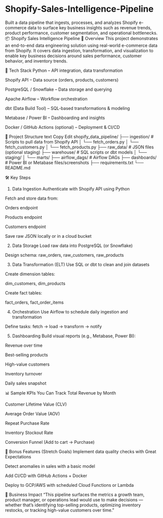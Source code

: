 # Shopify-Sales-Intelligence-Pipeline
Built a data pipeline that ingests, processes, and analyzes Shopify e-commerce data to surface key business insights such as revenue trends, product performance, customer segmentation, and operational bottlenecks.
📦 Shopify Sales Intelligence Pipeline
🧠 Overview
This project demonstrates an end-to-end data engineering solution using real-world e-commerce data from Shopify. It covers data ingestion, transformation, and visualization to enable key business decisions around sales performance, customer behavior, and inventory trends.

🔧 Tech Stack
Python – API integration, data transformation

Shopify API – Data source (orders, products, customers)

PostgreSQL / Snowflake – Data storage and querying

Apache Airflow – Workflow orchestration

dbt (Data Build Tool) – SQL-based transformations & modeling

Metabase / Power BI – Dashboarding and insights

Docker / GitHub Actions (optional) – Deployment & CI/CD

🧱 Project Structure
text
Copy
Edit
shopify_data_pipeline/
├── ingestion/               # Scripts to pull data from Shopify API
│   └── fetch_orders.py
│   └── fetch_customers.py
│   └── fetch_products.py
├── raw_data/                # JSON files (optional staging)
├── warehouse/               # SQL scripts or dbt models
│   └── staging/
│   └── marts/
├── airflow_dags/            # Airflow DAGs
├── dashboards/              # Power BI or Metabase files/screenshots
├── requirements.txt
└── README.md

🛠️ Key Steps
1. Data Ingestion
Authenticate with Shopify API using Python

Fetch and store data from:

Orders endpoint

Products endpoint

Customers endpoint

Save raw JSON locally or in a cloud bucket

2. Data Storage
Load raw data into PostgreSQL (or Snowflake)

Design schema: raw_orders, raw_customers, raw_products

3. Data Transformation (ELT)
Use SQL or dbt to clean and join datasets

Create dimension tables:

dim_customers, dim_products

Create fact tables:

fact_orders, fact_order_items

4. Orchestration
Use Airflow to schedule daily ingestion and transformation

Define tasks: fetch → load → transform → notify

5. Dashboarding
Build visual reports (e.g., Metabase, Power BI):

Revenue over time

Best-selling products

High-value customers

Inventory turnover

Daily sales snapshot

📊 Sample KPIs You Can Track
Total Revenue by Month

Customer Lifetime Value (CLV)

Average Order Value (AOV)

Repeat Purchase Rate

Inventory Stockout Rate

Conversion Funnel (Add to cart → Purchase)

🚀 Bonus Features (Stretch Goals)
Implement data quality checks with Great Expectations

Detect anomalies in sales with a basic model

Add CI/CD with GitHub Actions + Docker

Deploy to GCP/AWS with scheduled Cloud Functions or Lambda

💼 Business Impact
“This pipeline surfaces the metrics a growth team, product manager, or operations lead would use to make decisions — whether that’s identifying top-selling products, optimizing inventory restocks, or tracking high-value customers over time.”
